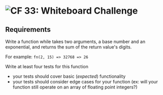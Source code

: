![CF](https://camo.githubusercontent.com/70edab54bba80edb7493cad3135e9606781cbb6b/687474703a2f2f692e696d6775722e636f6d2f377635415363382e706e67) 33: Whiteboard Challenge
===

## Requirements
Write a function while takes two arguments, a base number and an exponential, and returns the sum of the return value's digits.

For example: `fn(2, 15) => 32768 => 26`

Write at least four tests for this function
* your tests should cover basic (*expected*) functionality
* your tests should consider edge cases for your function (ex: will your function still operate on an array of floating point integers?)
